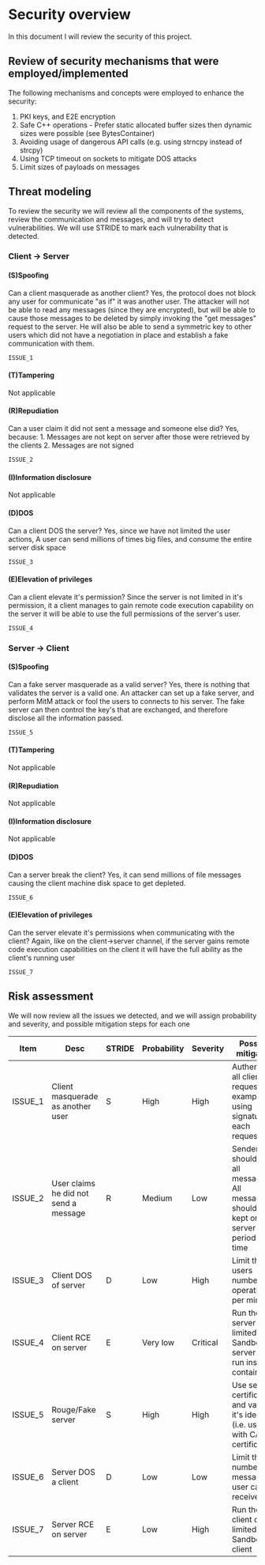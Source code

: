 # Security overview

In this document I will review the security of this project.

## Review of security mechanisms that were employed/implemented

The following mechanisms and concepts were employed to enhance the security:
1. PKI keys, and E2E encryption
2. Safe C++ operations - Prefer static allocated buffer sizes then dynamic sizes were possible (see BytesContainer)
3. Avoiding usage of dangerous API calls (e.g. using strncpy instead of strcpy)
4. Using TCP timeout on sockets to mitigate DOS attacks
5. Limit sizes of payloads on messages


## Threat modeling 

To review the security we will review all the components of the systems, review the communication and messages, and will try to detect vulnerabilities.
We will use STRIDE to mark each vulnerability that is detected.

### Client -> Server 

#### (S)Spoofing

Can a client masquerade as another client?
Yes, the protocol does not block any user for communicate "as if" it was another user.
The attacker will not be able to read any messages (since they are encrypted), but will be able to cause those messages to be deleted by simply invoking the "get messages" request to the server.
He will also be able to send a symmetric key to other users which did not have a negotiation in place and establish a fake communication with them.

``` ISSUE_1 ```

#### (T)Tampering

Not applicable

#### (R)Repudiation

Can a user claim it did not sent a message and someone else did?
Yes, because: 1. Messages are not kept on server after those were retrieved by the clients 2. Messages are not signed

``` ISSUE_2 ```

#### (I)Information disclosure

Not applicable

#### (D)DOS

Can a client DOS the server?
Yes, since we have not limited the user actions, A user can send millions of times big files, and 
consume the entire server disk space

``` ISSUE_3 ```

#### (E)Elevation of privileges

Can a client elevate it's permission?
Since the server is not limited in it's permission, it a client manages to gain remote code execution capability on the server it will be able to use the full permissions of the server's user.

``` ISSUE_4 ```

###  Server -> Client

#### (S)Spoofing

Can a fake server masquerade as a valid server?
Yes, there is nothing that validates the server is a valid one.
An attacker can set up a fake server, and perform MitM attack or fool the users to connects to his server.
The fake server can then control the key's that are exchanged, and therefore disclose all the information passed. 

``` ISSUE_5 ```

#### (T)Tampering

Not applicable

#### (R)Repudiation

Not applicable

#### (I)Information disclosure

Not applicable

#### (D)DOS

Can a server break the client?
Yes, it can send millions of file messages causing the client machine disk space to get depleted.

``` ISSUE_6 ```

#### (E)Elevation of privileges

Can the server elevate it's permissions when communicating with the client?
Again, like on the client->server channel, if the server gains remote code execution capabilities on the client it will have the full ability as the client's running user 

``` ISSUE_7 ```

## Risk assessment 

We will now review all the issues we detected, and we will assign probability and severity, and possible mitigation steps for each one

Item | Desc | STRIDE|Probability | Severity | Possible mitigation
---|---|---|---|---|---
ISSUE_1|Client masquerade as another user|S|High|High|Authenticate all client requests, for example using signature on each request
ISSUE_2|User claims he did not send a message|R|Medium|Low|Sender should sign all messages. All messages should be kept on the server for a period of time
ISSUE_3|Client DOS of server|D|Low|High|Limit the users number of operations per minute
ISSUE_4|Client RCE on server|E|Very low|Critical|Run the server on limited user. Sandbox the server (e.g. run inside container)
ISSUE_5|Rouge/Fake server|S|High|High|Use server certificates and validate it's identity (i.e. use TLS with CA certificates)
ISSUE_6|Server DOS a client|D|Low|Low|Limit the number of messages a user can receive
ISSUE_7|Server RCE on server|E|Low|High|Run the client on limited user. Sandbox the client
